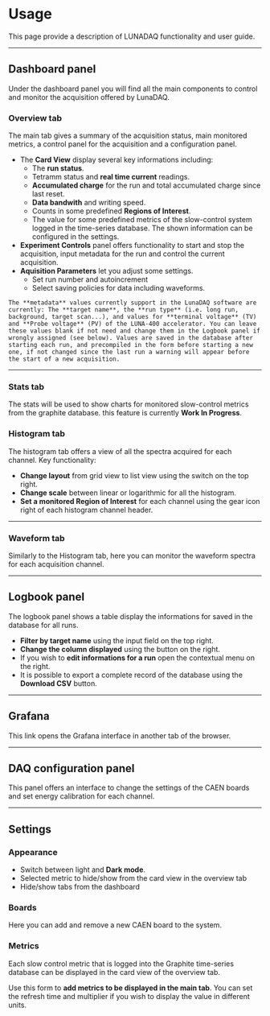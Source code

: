 # Usage

This page provide a description of LUNADAQ functionality and user guide.

---

## Dashboard panel
Under the dashboard panel you will find all the main components to control and monitor the acquisition offered by LunaDAQ.

### Overview tab
The main tab gives a summary of the acquisition status, main monitored metrics, a control panel for the acquisition and a configuration panel.
- The **Card View** display several key informations including:
    - The **run status**.
    - Tetramm status and  **real time current** readings.
    - **Accumulated charge** for the run and total accumulated charge since last reset.
    - **Data bandwith** and writing speed.
    - Counts in some predefined **Regions of Interest**.
    - The value for some predefined metrics of the slow-control system logged in the time-series database. The shown information can be configured in the settings.
- **Experiment Controls** panel offers functionality to start and stop the acquisition, input metadata for the run and control the current acquisition.
- **Aquisition Parameters** let you adjust some settings.
    - Set run number and autoincrement
    - Select saving policies for data including waveforms.

```{note}
The **metadata** values currently support in the LunaDAQ software are currently: The **target name**, the **run type** (i.e. long run, background, target scan...), and values for **terminal voltage** (TV) and **Probe voltage** (PV) of the LUNA-400 accelerator. You can leave these values blank if not need and change them in the Logbook panel if wrongly assigned (see below). Values are saved in the database after starting each run, and precompiled in the form before starting a new one, if not changed since the last run a warning will appear before the start of a new acquisition.
```
---
### Stats tab

The stats will be used to show charts for monitored slow-control metrics from the graphite database. this feature is currently **Work In Progress**.

### Histogram tab

The histogram tab offers a view of all the spectra acquired for each channel. Key functionality: 
- **Change layout** from grid view to list view using the switch on the top right.
- **Change scale** between linear or logarithmic for all the histogram.
- **Set a monitored Region of Interest** for each channel using the gear icon right of each histogram channel header.
---
### Waveform tab

Similarly to the Histogram tab, here you can monitor the waveform spectra for each acquisition channel.

---
## Logbook panel

The logbook panel shows a table display the informations for saved in the database for all runs.
- **Filter by target name** using the input field on the top right.
- **Change the column displayed** using the button on the right.
- If you wish to **edit informations for a run** open the contextual menu on the right.
- It is possible to export a complete record of the database using the **Download CSV** button.

---
## Grafana

This link opens the Grafana interface in another tab of the browser.

---
## DAQ configuration panel

This panel offers an interface to change the settings of the CAEN boards and set energy calibration for each channel.

---

## Settings

### Appearance

- Switch between light and **Dark mode**.
- Selected metric to hide/show from the card view in the overview tab
- Hide/show tabs from the dashboard

### Boards

Here you can add and remove a new CAEN board to the system.

### Metrics

Each slow control metric that is logged into the Graphite time-series database can be displayed in the card view of the overview tab.

Use this form to **add metrics to be displayed in the main tab**. You can set the refresh time and multiplier if you wish to display the value in different units.


